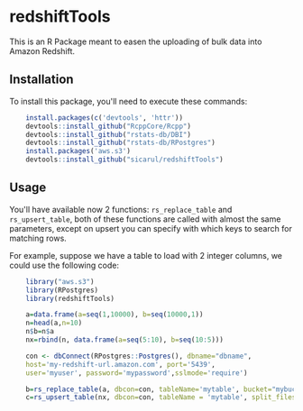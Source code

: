 <!-- README.md is generated from README.Rmd. Please edit that file -->
redshiftTools
=============

This is an R Package meant to easen the uploading of bulk data into Amazon Redshift.

Installation
------------

To install this package, you'll need to execute these commands:

``` r
    install.packages(c('devtools', 'httr'))
    devtools::install_github("RcppCore/Rcpp")
    devtools::install_github("rstats-db/DBI")
    devtools::install_github("rstats-db/RPostgres")
    install.packages('aws.s3')
    devtools::install_github("sicarul/redshiftTools")
```

Usage
-----

You'll have available now 2 functions: `rs_replace_table` and `rs_upsert_table`, both of these functions are called with almost the same parameters, except on upsert you can specify with which keys to search for matching rows.

For example, suppose we have a table to load with 2 integer columns, we could use the following code:

``` r
    library("aws.s3")
    library(RPostgres)
    library(redshiftTools)

    a=data.frame(a=seq(1,10000), b=seq(10000,1))
    n=head(a,n=10)
    n$b=n$a
    nx=rbind(n, data.frame(a=seq(5:10), b=seq(10:5)))

    con <- dbConnect(RPostgres::Postgres(), dbname="dbname",
    host='my-redshift-url.amazon.com', port='5439',
    user='myuser', password='mypassword',sslmode='require')

    b=rs_replace_table(a, dbcon=con, tableName='mytable', bucket="mybucket", split_files=4)
    c=rs_upsert_table(nx, dbcon=con, tableName = 'mytable', split_files=4, bucket="mybucket", keys=c('a'))
```
